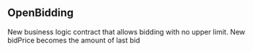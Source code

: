 ## OpenBidding
New business logic contract that allows bidding with no upper limit. New bidPrice becomes the amount of last bid
